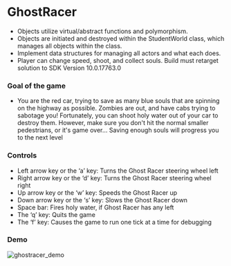 # GhostRacer

- Objects utilize virtual/abstract functions and polymorphism.
- Objects are initiated and destroyed within the StudentWorld class, which manages all objects within the class.
- Implement data structures for managing all actors and what each does.
- Player can change speed, shoot, and collect souls. 
Build must retarget solution to SDK Version 10.0.17763.0

### Goal of the game
- You are the red car, trying to save as many blue souls that are spinning on the highway as possible. Zombies are out, and have cabs trying to sabotage you! Fortunately, you can shoot holy water out of your car to destroy them. However, make sure you don't hit the normal smaller pedestrians, or it's game over... Saving enough souls will progress you to the next level

### Controls
- Left arrow key or the ‘a’ key: Turns the Ghost Racer steering wheel left
- Right arrow key or the ‘d’ key: Turns the Ghost Racer steering wheel right
- Up arrow key or the ‘w’ key: Speeds the Ghost Racer up
- Down arrow key or the ‘s’ key: Slows the Ghost Racer down
- Space bar: Fires holy water, if Ghost Racer has any left
- The ‘q’ key: Quits the game
- The ‘f’ key: Causes the game to run one tick at a time for debugging

### Demo
![ghostracer_demo](https://user-images.githubusercontent.com/77988513/114477759-04b31680-9bba-11eb-897b-a882571c4248.gif)
